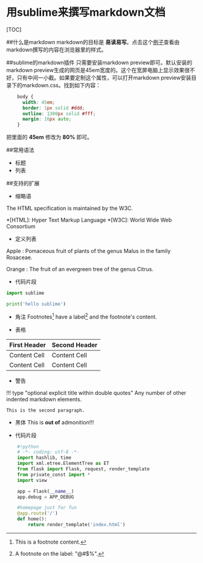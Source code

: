 用sublime来撰写markdown文档
==========================

[TOC]

##什么是markdown
markdown的目标是 __易读易写__。点击这个[例子](https://github.com/revolunet/sublimetext-markdown-preview)查看由markdown撰写的内容在浏览器里的样式。

##sublime的markdown插件
只需要安装markdown preview即可。默认安装的markdown preview生成的网页是45em宽度的。这个在宽屏电脑上显示效果很不好，只有中间一小截。如果要定制这个属性，可以打开markdown preview安装目录下的markdown.css。找到如下内容：
```css
    body {
      width: 45em;
      border: 1px solid #ddd;
      outline: 1300px solid #fff;
      margin: 16px auto;
    }
```
把里面的 __45em__ 修改为 __80%__ 即可。

##常用语法
* 标题
* 列表

##支持的扩展

* 缩略语

The HTML specification
is maintained by the W3C.

*[HTML]: Hyper Text Markup Language
*[W3C]: World Wide Web Consortium

* 定义列表

Apple
:   Pomaceous fruit of plants of the genus Malus in
    the family Rosaceae.

Orange
:   The fruit of an evergreen tree of the genus Citrus.

* 代码片段

```python
import sublime

print('hello sublime')
```

* 角注
Footnotes[^1] have a label[^@#$%] and the footnote's content.

[^1]: This is a footnote content.
[^@#$%]: A footnote on the label: "@#$%".

* 表格

First Header  | Second Header
--------------|--------------
Content Cell  | Content Cell
Content Cell  | Content Cell

* 警告

!!! type "optional explicit title within double quotes"
    Any number of other indented markdown elements.

    This is the second paragraph.

* 黑体
This is __out of__ admonition!!!

* 代码片段

```python
    #!python
    # -*- coding: utf-8 -*-
    import hashlib, time
    import xml.etree.ElementTree as ET
    from flask import Flask, request, render_template
    from private_const import *
    import view

    app = Flask(__name__)
    app.debug = APP_DEBUG

    #homepage just for fun
    @app.route('/')
    def home():
        return render_template('index.html')
```

[1]: https://pythonhosted.org/Markdown/extensions/index.html

